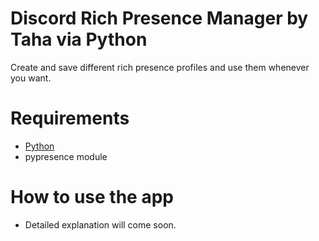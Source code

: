 # Discord Rich Presence Manager by Taha via Python
Create and save different rich presence profiles and use them whenever you want.

# Requirements
- [Python](https://www.python.org)
- pypresence module

# How to use the app
- Detailed explanation will come soon.